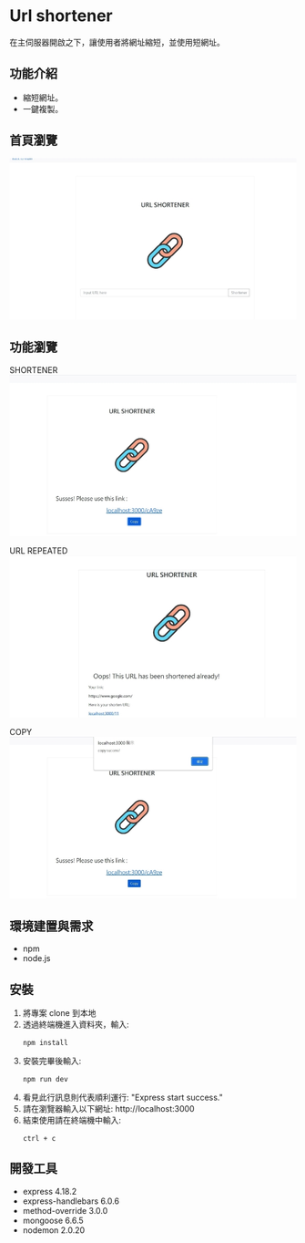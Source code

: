 # Url shortener

在主伺服器開啟之下，讓使用者將網址縮短，並使用短網址。

## 功能介紹
* 縮短網址。
* 一鍵複製。

## 首頁瀏覽

![](./public/images/Url%20Shortener.jpg "Url shortener Index  image.")

## 功能瀏覽

SHORTENER
![Url shortener](./public/images/Url%20Shortener-transfer.jpg "Url shortener Transfer image.")

URL REPEATED
![](./public/images/Url%20Shortener-repeated.jpg "Url shortener Repeated image.")

COPY
![](./public/images/Url%20Shortener-copy.jpg "Url shortener Copy image.")

## 環境建置與需求 
* npm 
* node.js 

## 安裝
1. 將專案 clone 到本地
2. 透過終端機進入資料夾，輸入:
   ```
   npm install
   ```
3. 安裝完畢後輸入:
   ```
   npm run dev
   ```
4. 看見此行訊息則代表順利運行:
   "Express start success."
5. 請在瀏覽器輸入以下網址:
   http://localhost:3000
6. 結束使用請在終端機中輸入:
   ```
   ctrl + c
   ```

## 開發工具

* express 4.18.2
* express-handlebars 6.0.6
* method-override 3.0.0
* mongoose 6.6.5
* nodemon 2.0.20
